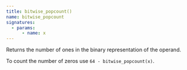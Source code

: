 ```yaml
---
title: bitwise_popcount()
name: bitwise_popcount
signatures:
  - params:
      - name: x
---
```


Returns the number of ones in the binary representation of the operand.

To count the number of zeros use `64 - bitwise_popcount(x)`.
